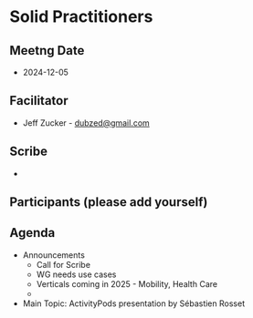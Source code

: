 # Solid Practitioners

## Meetng Date
* 2024-12-05

## Facilitator 
* Jeff Zucker - dubzed@gmail.com

## Scribe
* 

## Participants (please add yourself)

## Agenda

* Announcements
    * Call for Scribe
    * WG needs use cases
    * Verticals coming in 2025 - Mobility, Health Care
    * 
* Main Topic: ActivityPods presentation by Sébastien Rosset 

